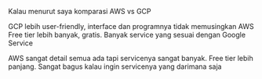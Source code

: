 Kalau menurut saya komparasi AWS vs GCP

GCP lebih user-friendly, interface dan programnya tidak memusingkan AWS
Free tier lebih banyak, gratis. 
Banyak service yang sesuai dengan Google Service

AWS sangat detail semua ada tapi servicenya sangat banyak.
Free tier lebih panjang. 
Sangat bagus kalau ingin servicenya yang darimana saja
